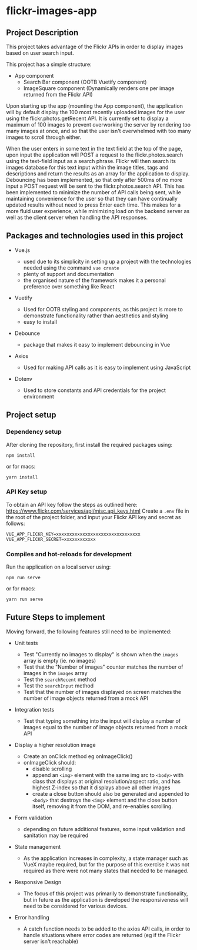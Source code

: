 # flickr-images-app

## Project Description 
This project takes advantage of the Flickr APIs in order to display images based on user search input.

This project has a simple structure:
- App component
  - Search Bar component (OOTB Vuetify component)
  - ImageSquare component (Dynamically renders one per image returned from the Flickr API)

Upon starting up the app (mounting the App component), the application will by default display the 100 most recently uploaded images for the user using the flickr.photos.getRecent API. It is currently set to display a maximum of 100 images to prevent overworking the server by rendering too many images at once, and so that the user isn't overwhelmed with too many images to scroll through either. 

When the user enters in some text in the text field at the top of the page, upon input the application will POST a request to the flickr.photos.search using the text-field input as a search phrase. Flickr will then search its images database for this text input within the image titles, tags and descriptions and return the results as an array for the application to display. Debouncing has been implemented, so that only after 500ms of no more input a POST request will be sent to the flickr.photos.search API. This has been implemented to minimize the number of API calls being sent, while maintaining convenience for the user so that they can have continually updated results without need to press Enter each time. This makes for a more fluid user experience, while minimizing load on the backend server as well as the client server when handling the API responses.  

## Packages and technologies used in this project 
- Vue.js 
  - used due to its simplicity in setting up a project with the technologies needed using the command `vue create`
  - plenty of support and documentation 
  - the organised nature of the framework makes it a personal preference over something like React
  
- Vuetify
  - Used for OOTB styling and components, as this project is more to demonstrate functionality rather than aesthetics and styling
  - easy to install 

- Debounce
  - package that makes it easy to implement debouncing in Vue
  
- Axios
  - Used for making API calls as it is easy to implement using JavaScript
  
- Dotenv
  - Used to store constants and API credentials for the project environment


## Project setup

### Dependency setup
After cloning the repository, first install the required packages using:
```
npm install
```

or for macs:

```
yarn install
```

### API Key setup 

To obtain an API key follow the steps as outlined here: https://www.flickr.com/services/api/misc.api_keys.html
Create a `.env` file in the root of the project folder, and input your Flickr API key and secret as follows:
```
VUE_APP_FLICKR_KEY=xxxxxxxxxxxxxxxxxxxxxxxxxxxxxxxx
VUE_APP_FLICKR_SECRET=xxxxxxxxxxxx
```

### Compiles and hot-reloads for development
Run the application on a local server using:
```
npm run serve
```

or for macs:

```
yarn run serve
```

### 

## Future Steps to implement 
Moving forward, the following features still need to be implemented: 

- Unit tests
  - Test "Currently no images to display" is shown when the `images` array is empty (ie. no images) 
  - Test that the "Number of images" counter matches the number of images in the `images` array
  - Test the `searchRecent` method 
  - Test the `searchInput` method
  - Test that the number of images displayed on screen matches the number of image objects returned from a mock API

- Integration tests
  - Test that typing something into the input will display a number of images equal to the number of image objects returned from a mock API

- Display a higher resolution image 
  - Create an onClick method  eg onImageClick() 
  - onImageClick should:
    - disable scrolling 
    - append an `<img>` element with the same img src to `<body>` with class that displays at original resolution/aspect ratio, and has highest Z-index so that it displays above all other images
    - create a close button should also be generated and appended to `<body>` that destroys the `<img>` element and the close button itself, removing it from the DOM, and re-enables scrolling.
    
- Form validation 
  - depending on future additional features, some input validation and sanitation may be required 
  
- State management 
  - As the application increases in complexity, a state manager such as VueX maybe required, but for the purpose of this exercise it was not required as there were not many states that needed to be managed.
  
- Responsive Design
  - The focus of this project was primarily to demonstrate functionality, but in future as the application is developed the responsiveness will need to be considered for various devices.
  
- Error handling
  - A catch function needs to be added to the axios API calls, in order to handle situations where error codes are returned (eg if the Flickr server isn't reachable)
  
 
